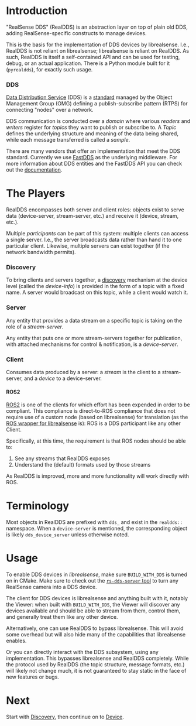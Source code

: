 
# Introduction

"RealSense DDS" (RealDDS) is an abstraction layer on top of plain old DDS, adding RealSense-specific constructs to manage devices.

This is the basis for the implementation of DDS devices by librealsense.
I.e., RealDDS is not reliant on librealsense; librealsense is reliant on RealDDS.
As such, RealDDS is itself a self-contained API and can be used for testing, debug, or an actual application. There is a Python module built for it (`pyrealdds`), for exactly such usage.

### DDS

[Data Distribution Service](https://en.wikipedia.org/wiki/Data_Distribution_Service) (DDS) is a [standard](https://www.omg.org/spec/DDS) managed by the Object Management Group (OMG) defining a publish-subscribe pattern (RTPS) for connecting "nodes" over a network.

DDS communication is conducted over a *domain* where various *readers* and *writers* register for *topics* they want to publish or subscribe to.
A *Topic* defines the underlying structure and meaning of the data being shared, while each message transferred is called a *sample*.

There are many vendors that offer an implementation that meet the DDS standard. Currently we use [FastDDS](https://github.com/eProsima/Fast-DDS) as the underlying middleware.
For more information about DDS entities and the FastDDS API you can check out the [documentation](https://fast-dds.docs.eprosima.com/en/latest/).

# The Players

RealDDS encompasses both server and client roles: objects exist to serve data (device-server, stream-server, etc.) and receive it (device, stream, etc.).

Multiple *participants* can be part of this system: multiple clients can access a single server. I.e., the server broadcasts data rather than hand it to one particular client. Likewise, multiple servers can exist together (if the network bandwidth permits).

### Discovery

To bring clients and servers together, a [discovery](doc/discovery.md) mechanism at the device level (called the *device-info*) is provided in the form of a topic with a fixed name. A server would broadcast on this topic, while a client would watch it.

### Server

Any entity that provides a data stream on a specific topic is taking on the role of a *stream-server*.

Any entity that puts one or more stream-servers together for publication, with attached mechanisms for control & notification, is a *device-server*.

### Client

Consumes data produced by a server: a *stream* is the client to a stream-server, and a *device* to a device-server.

#### ROS2

[ROS2](https://docs.ros.org/) is one of the clients for which effort has been expended in order to be compliant. This compliance is direct-to-ROS compliance that does not require use of a custom node (based on librealsense) for translation (as the [ROS wrapper for librealsense](https://github.com/IntelRealSense/realsense-ros) is): ROS is a DDS participant like any other Client.

Specifically, at this time, the requirement is that ROS nodes should be able to:
1. See any streams that RealDDS exposes
2. Understand the (default) formats used by those streams

As RealDDS is improved, more and more functionality will work directly with ROS.

# Terminology

Most objects in RealDDS are prefixed with `dds_` and exist in the `realdds::` namespace. When a `device-server` is mentioned, the corresponding object is likely `dds_device_server` unless otherwise noted.

# Usage

To enable DDS devices in *librealsense*, make sure `BUILD_WITH_DDS` is turned on in CMake. Make sure to check out the [`rs-dds-server` tool](../../tools/dds/dds-server) to turn any RealSense camera into a DDS device.

The client for DDS devices is librealsense and anything built with it, notably the Viewer: when built with `BUILD_WITH_DDS`, the Viewer will discover any devices available and should be able to stream from them, control them, and generally treat them like any other device.

Alternatively, one can use RealDDS to bypass librealsense. This will avoid some overhead but will also hide many of the capabilities that librealsense enables.

Or you can directly interact with the DDS subsystem, using any implementation. This bypasses librealsense and RealDDS completely. While the protocol used by RealDDS (the topic structure, message formats, etc.) will likely not change much, it is not guaranteed to stay static in the face of new features or bugs.

# Next

Start with [Discovery](doc/discovery.md), then continue on to [Device](doc/device.md).
